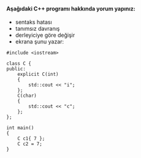 #### Aşağıdaki C++ programı hakkında yorum yapınız:

+ sentaks hatası
+ tanımsız davranış
+ derleyiciye göre değişir
+ ekrana şunu yazar: 

```
#include <iostream>

class C {
public:
	explicit C(int) 
	{
		std::cout << "i";
	};
	C(char) 
	{
		std::cout << "c";
	};
};

int main() 
{
	C c1{ 7 };
	C c2 = 7;
}

```
